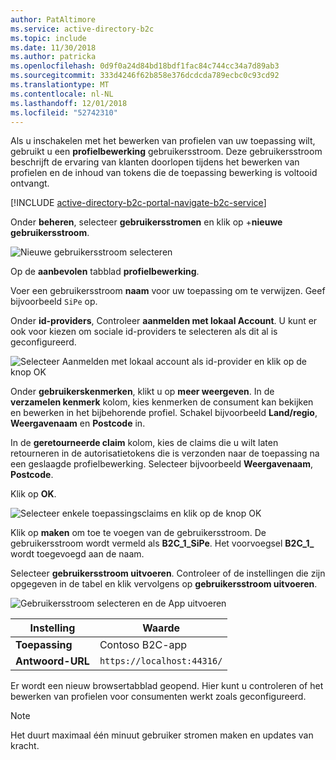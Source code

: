 ```yaml
---
author: PatAltimore
ms.service: active-directory-b2c
ms.topic: include
ms.date: 11/30/2018
ms.author: patricka
ms.openlocfilehash: 0d9f0a24d84bd18bdf1fac84c744cc34a7d89ab3
ms.sourcegitcommit: 333d4246f62b858e376dcdcda789ecbc0c93cd92
ms.translationtype: MT
ms.contentlocale: nl-NL
ms.lasthandoff: 12/01/2018
ms.locfileid: "52742310"
---
```

Als u inschakelen met het bewerken van profielen van uw toepassing wilt, gebruikt u een **profielbewerking** gebruikersstroom. Deze gebruikersstroom beschrijft de ervaring van klanten doorlopen tijdens het bewerken van profielen en de inhoud van tokens die de toepassing bewerking is voltooid ontvangt.

[!INCLUDE [active-directory-b2c-portal-navigate-b2c-service](active-directory-b2c-portal-navigate-b2c-service.md)]

Onder **beheren**, selecteer **gebruikersstromen** en klik op +**nieuwe gebruikersstroom**.

![Nieuwe gebruikersstroom selecteren](media/active-directory-b2c-create-profile-editing-policy/add-b2c-new-user-flow.png)

Op de **aanbevolen** tabblad **profielbewerking**.

Voer een gebruikersstroom **naam** voor uw toepassing om te verwijzen. Geef bijvoorbeeld `SiPe` op.

Onder **id-providers**, Controleer **aanmelden met lokaal Account**. U kunt er ook voor kiezen om sociale id-providers te selecteren als dit al is geconfigureerd.

![Selecteer Aanmelden met lokaal account als id-provider en klik op de knop OK](media/active-directory-b2c-create-profile-editing-policy/add-b2c-profile-editing-identity-providers.png)

Onder **gebruikerskenmerken**, klikt u op **meer weergeven**. In de **verzamelen kenmerk** kolom, kies kenmerken de consument kan bekijken en bewerken in het bijbehorende profiel. Schakel bijvoorbeeld **Land/regio**, **Weergavenaam** en **Postcode** in.

In de **geretourneerde claim** kolom, kies de claims die u wilt laten retourneren in de autorisatietokens die is verzonden naar de toepassing na een geslaagde profielbewerking. Selecteer bijvoorbeeld **Weergavenaam**, **Postcode**.

Klik op **OK**.

![Selecteer enkele toepassingsclaims en klik op de knop OK](media/active-directory-b2c-create-profile-editing-policy/add-b2c-user-attributes.png)

Klik op **maken** om toe te voegen van de gebruikersstroom. De gebruikersstroom wordt vermeld als **B2C_1_SiPe**. Het voorvoegsel **B2C_1_** wordt toegevoegd aan de naam.

Selecteer **gebruikersstroom uitvoeren**. Controleer of de instellingen die zijn opgegeven in de tabel en klik vervolgens op **gebruikersstroom uitvoeren**.

![Gebruikersstroom selecteren en de App uitvoeren](media/active-directory-b2c-create-profile-editing-policy/add-b2c-profile-editing-run-user-flow.png)

| Instelling      | Waarde  |
| ------------ | ------ |
| **Toepassing** | Contoso B2C-app |
| **Antwoord-URL** | `https://localhost:44316/` |

Er wordt een nieuw browsertabblad geopend. Hier kunt u controleren of het bewerken van profielen voor consumenten werkt zoals geconfigureerd.

> [!NOTE]
> Het duurt maximaal één minuut gebruiker stromen maken en updates van kracht.
>
